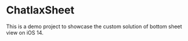 # ChatlaxSheet

This is a demo project to showcase the custom solution of bottom sheet view on iOS 14.
